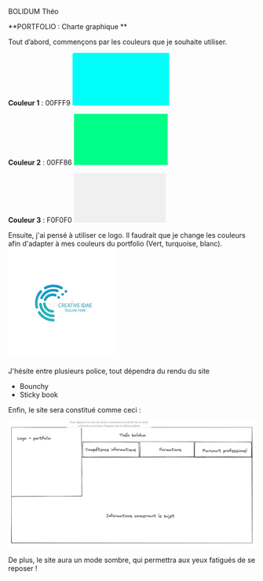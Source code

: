 BOLIDUM Théo

**PORTFOLIO :  Charte graphique **

Tout d’abord, commençons par les couleurs que je souhaite utiliser. 

**Couleur 1** : 00FFF9
![Screenshot_110.png](./images/Screenshot_110.png)

 **Couleur 2** : 00FF86
![Screenshot_109.png](./images/Screenshot_109.png)

**Couleur 3** : F0F0F0
![Screenshot_105.png](./images/Screenshot_105.png) 



Ensuite, j'ai pensé à utiliser ce logo. Il faudrait que je change les couleurs afin d'adapter à mes couleurs du portfolio (Vert, turquoise, blanc).
![logos.png](./images/logos.png)

J'hésite entre plusieurs police, tout dépendra du rendu du site  

- Bounchy 
- Sticky book 

Enfin, le site sera constitué comme ceci  : 

![Screenshot_107.png](./images/Screenshot_107.png)

De plus, le site aura un mode sombre, qui permettra aux yeux fatigués de se reposer ! 

